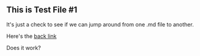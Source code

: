 ## This is Test File #1

It's just a check to see if we can jump around from one .md file to another.

Here's the [back link](TestRepo)

Does it work?
